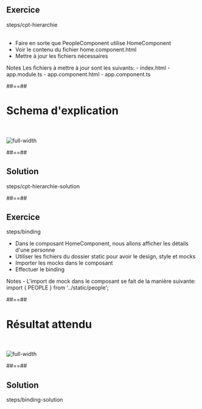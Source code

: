 <!-- .slide: class="sfeir-bg-pink exercice" -->
## Exercice
<span class="center bold">steps/cpt-hierarchie</span>
<br><br>
<ul>
    <li>Faire en sorte que PeopleComponent utilise HomeComponent</li>
    <li>Voir le contenu du fichier home.component.html</li>
    <li>Mettre à jour les fichiers nécessaires</li>
</ul>
Notes
Les fichiers à mettre à jour sont les suivants:
 - index.html
 - app.module.ts
 - app.component.html
 - app.component.ts

 ##==##
 <!-- .slide: class="sfeir-basic-slide" -->
 # Schema d'explication
 <br><br>
<img alt="full-width" src="assets/images/school/components/component_schema.png" />

 ##==##

 <!-- .slide: class="sfeir-bg-blue exercice" -->
 ## Solution
 <span class="full-center bold">steps/cpt-hierarchie-solution</span>

##==##

<!-- .slide: class="sfeir-bg-pink exercice" -->
## Exercice
<span class="center bold">steps/binding</span>
<ul>
    <li>Dans le composant HomeComponent, nous allons afficher les détails d'une personne</li>
    <li>Utiliser les fichiers du dossier static pour avoir le design, style et mocks</li>
    <li>Importer les mocks dans le composant</li>
    <li>Effectuer le binding</li>
</ul>
Notes
 - L'import de mock dans le composant se fait de la manière suivante: import { PEOPLE } from '../static/people';

##==##

<!-- .slide: class="sfeir-basic-slide" -->
# Résultat attendu
<br><br>
<img alt="full-width" src="assets/images/school/components/people_card.png" />

##==##

<!-- .slide: class="sfeir-bg-blue exercice" -->
## Solution
<span class="full-center bold">steps/binding-solution</span>
